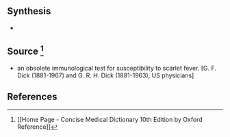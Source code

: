 ## Synthesis
- 
## Source [^1]
- an obsolete immunological test for susceptibility to scarlet fever. \[G. F. Dick (1881-1967) and G. R. H. Dick (1881-1963), US physicians]
## References

[^1]: [[Home Page - Concise Medical Dictionary 10th Edition by Oxford Reference]]